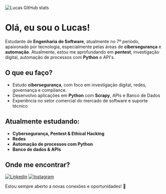 ![Lucas GitHub stats](https://github-readme-stats.vercel.app/api?username=Lucasloureno137&show_icons=true&theme=tokyonight)

# Olá, eu sou o Lucas!

Estudante de **Engenharia de Software**, atualmente no 7º período, apaixonado por tecnologia, especialmente pelas áreas de **cibersegurança** e **automação**. Atualmente, estou me aprofundando em **pentest**, investigação digital, automação de processos com **Python** e API's.  

## O que eu faço?
-  Estudo **cibersegurança**, com foco em investigação digital, redes, governança e compliance. 
-  Desenvolvo aplicações em **Python** com **Scrapy**, APIs e Banco de Dados  
-  Experiência no setor comercial do mercado de software e suporte técnico

## Atualmente estudando:
- **Cybersegurança, Pentest & Ethical Hacking**
- **Redes**
- **Automação de processos com Python**  
- **Banco de dados & APIs**  

## Onde me encontrar?
[![Linkedin](https://img.shields.io/badge/LinkedIn-0077B5?style=for-the-badge&logo=linkedin&logoColor=white)](https://www.linkedin.com/in/lucas-louren%C3%A7o-software/) 
[![Instagram](https://img.shields.io/badge/Instagram-E4405F?style=for-the-badge&logo=instagram&logoColor=white)](https://www.instagram.com/lucasdslourenco/)  

Estou sempre aberto a novas conexões e oportunidades! 🚀  
